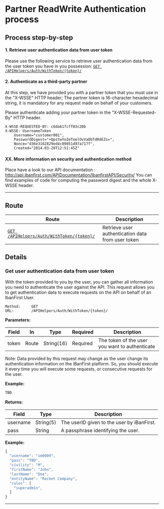 # Partner ReadWrite Authentication process #  

## Process step-by-step ##

#### 1. Retrieve user authentication data from user token ####

Please use the following service to retrieve user authentication data from the user token you have in you possession:
[`GET /APIHelpers/Auth/WithToken/{token}/`](#get_userAuthenticationData)

#### 2. Authenticate as a third-party partner ####

At this step, we have provided you with a partner token that you must use in the "X-WSSE" HTTP header;
The partner token is 16-character hexadecimal string, it is mandatory for any request made on behalf of your customers.

Please authenticate adding your partner token in the "X-WSSE-Requested-By" HTTP header.
```
X-WSSE-REQUESTED-BY: c6da61fcff03c20b
X-WSSE: UsernameToken
	Username="customer001",
	PasswordDigest="+QpstwYoZeToelOvVaObTdRdEZs=",
	Nonce="d36e3162829ed4c89851497a717f",
	Created="2014-03-20T12:51:45Z"

```
#### XX. More information on security and authentication method ####

Place have a look to our API documentation : http://api.ibanfirst.com/APIDocumentation/IbanfirstAPI/Security/
You can find examples of code for computing the password digest and the whole X-WSSE header.

<hr />

## Route ##

| Route | Description |
|-------|-------------|
| [`GET /APIHelpers/Auth/WithToken/{token}/`](#get_userAuthenticationData) | Retrieve user authentication data from user token |

## Details ##

### <a id="get_userAuthenticationData"></a> Get user authentication data from user token ###

With the token provided to you by the user, you can gather all information you need to authenticate the user against the API.
This request allows you to get authentication data to execute requests on the API on behalf of an IbanFirst User.

```
Method: 	GET
URL: 		/APIHelpers/Auth/WithToken/{token}/
```

**Parameters:**

| Field | In | Type | Required | Description |
|-------|--|------|----------|-------------|
| token | Route | String(16) | Required | The token of the user you want to authenticate |

Note: Data provided by this request may change as the user change its authentication information on the iBanFirst platform. So, you should execute it every time you will execute some requests, or consecutive requests for the user.

**Example:**
```js
TBD
```

**Returns:**

| Field | Type | Description |
|-------|------|-------------|
| username | String(5) | The userID given to the user by iBanFirst. |
| pass | String | A passphrase identifying the user. |

**Example:**
```js
{
  "username": "im0009",
  "pass": "TBD",
  "civility": "M",
  "firstName": "John",
  "lastName": "Doe",
  "entityName": "Rocket Company",
  "roles": [
    "superadmin",
  ]
}    
```

<hr />






